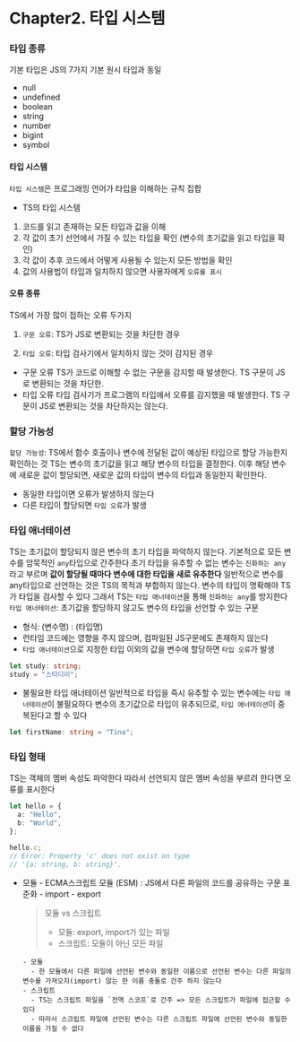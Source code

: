 # Chapter2. 타입 시스템

### 타입 종류

기본 타입은 JS의 7가지 기본 원시 타입과 동일

- null
- undefined
- boolean
- string
- number
- bigint
- symbol

#### 타입 시스템

`타입 시스템`은 프로그래밍 언어가 타입을 이해하는 규칙 집합

- TS의 타입 시스템

1. 코드를 읽고 존재하는 모든 타입과 값을 이해
2. 각 값이 초기 선언에서 가질 수 있는 타입을 확인 (변수의 초기값을 읽고 타입을 확인)
3. 각 값이 추후 코드에서 어떻게 사용될 수 있는지 모든 방법을 확인
4. 값의 사용법이 타입과 일치하지 않으면 사용자에게 `오류를 표시`

#### 오류 종류

TS에서 가장 많이 접하는 오류 두가지

1. `구문 오류`: TS가 JS로 변환되는 것을 차단한 경우

2. `타입 오류`: 타입 검사기에서 일치하지 않는 것이 감지된 경우

- 구문 오류
  TS가 코드로 이해할 수 없는 구문을 감지할 때 발생한다.
  TS 구문이 JS로 변환되는 것을 차단한.
- 타입 오류
  타입 검사기가 프로그램의 타입에서 오류를 감지했을 때 발생한다.
  TS 구문이 JS로 변환되는 것을 차단하지는 않는다.

### 할당 가능성

`할당 가능성`: TS에서 함수 호출이나 변수에 전달된 값이 예상된 타입으로 할당 가능한지 확인하는 것
TS는 변수의 초기값을 읽고 해당 변수의 타입을 결정한다. 이후 해당 변수에 새로운 값이 할당되면, 새로운 값의 타입이 변수의 타입과 동일한지 확인한다.

- 동일한 타입이면 오류가 발생하지 않는다
- 다른 타입이 할당되면 `타입 오류`가 발생

### 타입 애너테이션

TS는 초기값이 할당되지 않은 변수의 초기 타입을 파악하지 않는다.
기본적으로 모든 변수를 암묵적인 `any`타입으로 간주한다
초기 타입을 유추할 수 없는 변수는 `진화하는 any`라고 부르며 **값이 할당될 때마다 변수에 대한 타입을 새로 유추한다**
일반적으로 변수를 any타입으로 선언하는 것은 TS의 목적과 부합하지 않는다. 변수의 타입이 명확해야 TS가 타입을 검사할 수 있다
그래서 TS는 `타입 애너테이션`을 통해 `진화하는 any`를 방지한다
`타입 애너테이션`: 초기값을 할당하지 않고도 변수의 타입을 선언할 수 있는 구문

- 형식: (변수명) : (타입명)
- 런타임 코드에는 영향을 주지 않으며, 컴파일된 JS구문에도 존재하지 않는다
- `타입 애너테이션`으로 지정한 타입 이외의 값을 변수에 할당하면 `타입 오류`가 발생

```ts
let study: string;
study = "스타디이";
```

- 불필요한 타입 애너테이션
  일반적으로 타입을 즉시 유추할 수 있는 변수에는 `타입 애너테이션`이 불필요하다
  변수의 초기값으로 타입이 유추되므로, `타입 애너테이션`이 중복된다고 할 수 있다

```ts
let firstName: string = "Tina";
```

### 타입 형태

TS는 객체의 멤버 속성도 파악한다
따라서 선언되지 않은 멤버 속성을 부르려 한다면 오류를 표시한다

```ts
let hello = {
  a: "Hello",
  b: "World",
};

hello.c;
// Error: Property 'c' does not exist on type
// '{a: string, b: string}'.
```

- 모듈 - ECMA스크립트 모듈 (ESM) : JS에서 다른 파일의 코드를 공유하는 구문 표준화 - import - export

  > 모듈 vs 스크립트
  >
  > - 모듈: export, import가 있는 파일
  > - 스크립트: 모듈이 아닌 모든 파일

      - 모듈
      	- 한 모듈에서 다른 파일에 선언된 변수와 동일한 이름으로 선언된 변수는 다른 파일의 변수를 가져오지(import) 않는 한 이름 충돌로 간주 하지 않는다
      - 스크립트
      	- TS는 스크립트 파일을 `전역 스코프`로 간주 => 모든 스크립트가 파일에 접근할 수 있다
      	- 따라서 스크립트 파일에 선언된 변수는 다른 스크립트 파일에 선언된 변수와 동일한 이름을 가질 수 없다
